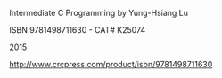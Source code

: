 Intermediate C Programming by Yung-Hsiang Lu

ISBN 9781498711630 - CAT# K25074

2015

http://www.crcpress.com/product/isbn/9781498711630
